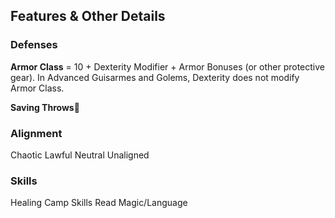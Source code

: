  ## Features & Other Details 

 ### Defenses
 **Armor Class** = 10 + Dexterity Modifier + Armor Bonuses (or other protective gear).  In Advanced Guisarmes and Golems, Dexterity does not modify Armor Class.
 
 **Saving Throws**

 ### Alignment
 Chaotic
 Lawful
 Neutral
 Unaligned
 
 ### Skills
 Healing
 Camp Skills
 Read Magic/Language